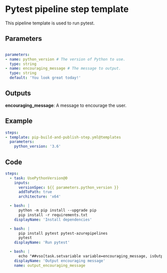 # Pytest pipeline step template

This pipeline template is used to run pytest.

## Parameters

```yaml

parameters:
- name: python_version # The version of Python to use.
  type: string
- name: encouraging_message # The message to output.
  type: string
  default: 'You look great today!'

```

## Outputs

**encouraging_message**: A message to encourage the user.

## Example

```yaml
steps:
- template: pip-build-and-publish-step.yml@templates
  parameters:
    python_version: '3.6'
```

## Code

```yaml
steps:
  - task: UsePythonVersion@0
    inputs:
      versionSpec: ${{ parameters.python_version }}
      addToPath: true
      architecture: 'x64'

  - bash: |
      python -m pip install --upgrade pip
      pip install -r requirements.txt
    displayName: 'Install dependencies'

  - bash: |
      pip install pytest pytest-azurepipelines
      pytest
    displayName: 'Run pytest'

  - bash: |
      echo "##vso[task.setvariable variable=encouraging_message, isOutput=true]${{ parameters.encouraging_message }}"
    displayName: 'Output encouraging message'
    name: output_encouraging_message
```
